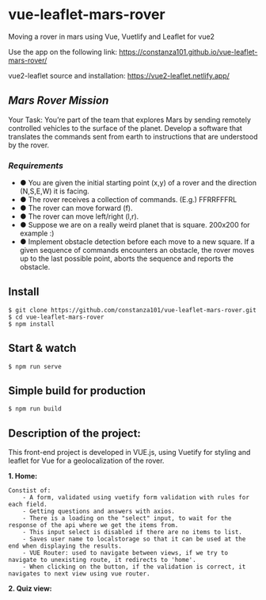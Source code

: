 # vue-leaflet-mars-rover
Moving a rover in mars using Vue, Vuetlify and Leaflet for vue2

Use the app on the following link: 
https://constanza101.github.io/vue-leaflet-mars-rover/


vue2-leaflet source and installation:
https://vue2-leaflet.netlify.app/

## *Mars Rover Mission*
Your Task:
You’re part of the team that explores Mars by sending remotely controlled vehicles to the surface of the planet. Develop a software that translates the commands sent from earth to instructions that are understood by the rover. 
### *Requirements*
* ● You are given the initial starting point (x,y) of a rover and the direction (N,S,E,W) it is facing. 
* ● The rover receives a collection of commands. (E.g.) FFRRFFFRL 
* ● The rover can move forward (f). 
* ● The rover can move left/right (l,r). 
* ● Suppose we are on a really weird planet that is square. 200x200 for example :) 
* ● Implement obstacle detection before each move to a new square. If a given sequence of commands encounters an obstacle, the rover moves up to the last possible point, aborts the sequence and reports the obstacle. 


## Install

    $ git clone https://github.com/constanza101/vue-leaflet-mars-rover.git
    $ cd vue-leaflet-mars-rover
    $ npm install
    
    
## Start & watch

    $ npm run serve

## Simple build for production

    $ npm run build

## Description of the project: 

This front-end project is developed in VUE.js, using Vuetify for styling and leaflet for Vue for a geolocalization of the rover.

**1. Home:**

    Constist of: 
        - A form, validated using vuetify form validation with rules for each field.
        - Getting questions and answers with axios.
        - There is a loading on the "select" input, to wait for the response of the api where we get the items from. 
        - This input select is disabled if there are no items to list.
        - Saves user name to localstorage so that it can be used at the end when displaying the results.
        - VUE Router: used to navigate between views, if we try to navigate to unexisting route, it redirects to 'home'.
        - When clicking on the button, if the validation is correct, it navigates to next view using vue router.

**2. Quiz view:**
